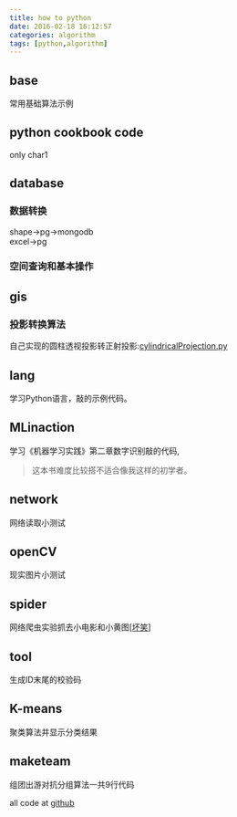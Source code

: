 ```yaml
---
title: how to python
date: 2016-02-18 16:12:57
categories: algorithm
tags: [python,algorithm]
---
```


## base  
常用基础算法示例

## python cookbook code
only char1

## database

### 数据转换  
shape->pg->mongodb  
excel->pg

### 空间查询和基本操作

## gis
### 投影转换算法  
自己实现的圆柱透视投影转正射投影:[cylindricalProjection.py](https://github.com/bblu/algopython/blob/master/gis/cylindricalProjection.py)

## lang
学习Python语言，敲的示例代码。

## MLinaction
学习《机器学习实践》第二章数字识别敲的代码,
> 这本书难度比较搭不适合像我这样的初学者。

## network
网络读取小测试

## openCV
现实图片小测试

## spider
网络爬虫实验抓去小电影和小黄图[[坏笑](https://github.com/bblu/algopython/tree/master/spider/test)]

## tool
生成ID末尾的校验码

## K-means
聚类算法并显示分类结果

## maketeam
组团出游对抗分组算法一共9行代码

all code at [github](https://github.com/bblu/algopython)